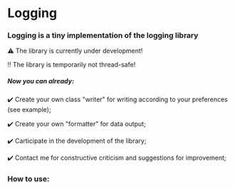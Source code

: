 # Logging

### Logging is a tiny implementation of the logging library
:warning: The library is currently under development!

:bangbang: The library is temporarily not thread-safe!

##### Now you can already:
:heavy_check_mark: Create your own class "writer" for writing according to your preferences (see example);

:heavy_check_mark: Create your own "formatter" for data output;

:heavy_check_mark: Carticipate in the development of the library;

:heavy_check_mark: Contact me for constructive criticism and suggestions for improvement;


### How to use:
